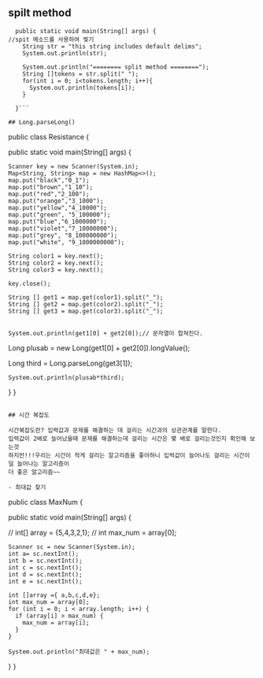 ## spilt method
```
  public static void main(String[] args) {
//spit 메소드를 사용하여 찢기
	String str = "this string includes default delims";
	System.out.println(str);

	System.out.println("======== split method ========");
	String []tokens = str.split(" ");
	for(int i = 0; i<tokens.length; i++){
	  System.out.println(tokens[i]);
	}

  }```

## Long.parseLong()

```
public class Resistance {

public static void main(String[] args) {

    Scanner key = new Scanner(System.in);
    Map<String, String> map = new HashMap<>();
    map.put("black","0_1");
    map.put("brown","1_10");
    map.put("red","2_100");
    map.put("orange","3_1000");
    map.put("yellow","4_10000");
    map.put("green", "5_100000");
    map.put("blue","6_1000000");
    map.put("violet","7_10000000");
    map.put("grey", "8_100000000");
    map.put("white", "9_1000000000");

    String color1 = key.next();
    String color2 = key.next();
    String color3 = key.next();

    key.close();

    String [] get1 = map.get(color1).split("_");
    String [] get2 = map.get(color2).split("_");
    String [] get3 = map.get(color3).split("_");


    System.out.println(get1[0] + get2[0]);// 문자열이 합쳐진다.


Long plusab =  new Long(get1[0] + get2[0]).longValue();

Long third = Long.parseLong(get3[1]);

    System.out.println(plusab*third);   
}
}

```

## 시간 복잡도

시간복잡도란? 입력값과 문제를 해결하는 데 걸리는 시간과의 상관관계를 말한다.  
입력값이 2배로 늘어났을때 문제를 해결하는데 걸리는 시간은 몇 배로 걸리는것인지 확인해 보는것
하지만!!!우리는 시간이 적게 걸리는 알고리즘을 좋아하니 입력값이 늘어나도 걸리는 시간이 덜 늘어나는 알고리즘이
더 좋은 알고리즘~~

- 최대값 찾기

```
public class MaxNum {

public static void main(String[] args) {

//	int[] array = {5,4,3,2,1};
//	int max_num = array[0];

	Scanner sc = new Scanner(System.in);
	int a= sc.nextInt();
	int b = sc.nextInt();
	int c = sc.nextInt();
	int d = sc.nextInt();
	int e = sc.nextInt();

	int []array ={ a,b,c,d,e};
	int max_num = array[0];
	for (int i = 0; i < array.length; i++) {
	  if (array[i] > max_num) {
		max_num = array[i];
	  }
	}

	System.out.println("최대값은 " + max_num);
}
}


```